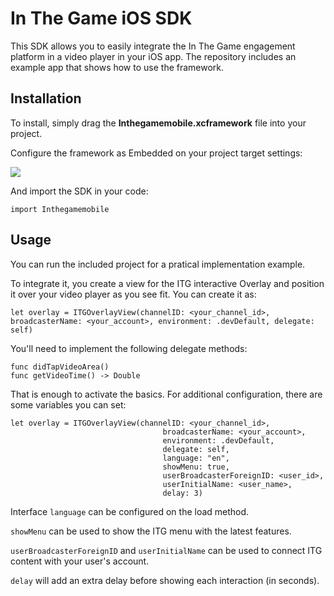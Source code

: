 # In The Game iOS SDK

This SDK allows you to easily integrate the In The Game engagement platform in a video player in your iOS app.
The repository includes an example app that shows how to use the framework.


## Installation

To install, simply drag the **Inthegamemobile.xcframework** file into your project. 

Configure the framework as Embedded on your project target settings:

![](https://i.imgur.com/lE5U8Xm.png)

And import the SDK in your code:

`import Inthegamemobile`


## Usage

You can run the included project for a pratical implementation example.

To integrate it, you create a view for the ITG interactive Overlay and position it over your video player as you see fit.
You can create it as:
```
let overlay = ITGOverlayView(channelID: <your_channel_id>, broadcasterName: <your_account>, environment: .devDefault, delegate: self)
```

You'll need to implement the following delegate methods:
```
func didTapVideoArea() 
func getVideoTime() -> Double 
```

That is enough to activate the basics. For additional configuration, there are some variables you can set:
```
let overlay = ITGOverlayView(channelID: <your_channel_id>,
                                  broadcasterName: <your_account>,
                                  environment: .devDefault,
                                  delegate: self,
                                  language: "en",
                                  showMenu: true,
                                  userBroadcasterForeignID: <user_id>,
                                  userInitialName: <user_name>,
                                  delay: 3)
```

Interface `language` can be configured on the load method.

`showMenu` can be used to show the ITG menu with the latest features.

`userBroadcasterForeignID` and `userInitialName` can be used to connect ITG content with your user's account.

`delay` will add an extra delay before showing each interaction (in seconds).
